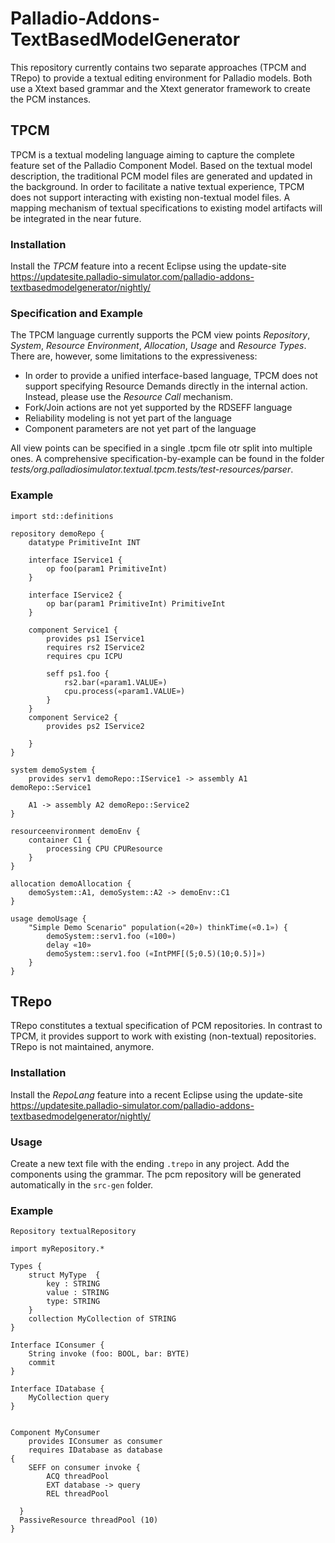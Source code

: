 # Palladio-Addons-TextBasedModelGenerator

This repository currently contains two separate approaches (TPCM and TRepo) to provide a textual editing environment for Palladio models. Both use a Xtext based grammar and the Xtext generator framework to create the PCM instances. 

## TPCM 
TPCM is a textual modeling language aiming to capture the complete feature set of the Palladio Component Model. Based on the textual model description, the traditional PCM model files are generated and updated in the background. In order to facilitate a native textual experience, TPCM does not support interacting with existing non-textual model files. A mapping mechanism of textual specifications to existing model artifacts will be integrated in the near future.

### Installation

Install the *TPCM* feature into a recent Eclipse using the update-site https://updatesite.palladio-simulator.com/palladio-addons-textbasedmodelgenerator/nightly/

### Specification and Example

The TPCM language currently supports the PCM view points _Repository_, _System_, _Resource Environment_, _Allocation_, _Usage_ and _Resource Types_. There are, however, some limitations to the expressiveness:

* In order to provide a unified interface-based language, TPCM does not support specifying Resource Demands directly in the internal action. Instead, please use the _Resource Call_ mechanism.
* Fork/Join actions are not yet supported by the RDSEFF language
* Reliability modeling is not yet part of the language
* Component parameters are not yet part of the language

All view points can be specified in a single .tpcm file otr split into multiple ones. A comprehensive specification-by-example can be found in the folder _tests/org.palladiosimulator.textual.tpcm.tests/test-resources/parser_. 

### Example
``` Smalltalk
import std::definitions

repository demoRepo {
	datatype PrimitiveInt INT 

	interface IService1 {
		op foo(param1 PrimitiveInt)
	}

	interface IService2 {
		op bar(param1 PrimitiveInt) PrimitiveInt
	}

	component Service1 {
		provides ps1 IService1
		requires rs2 IService2
		requires cpu ICPU

		seff ps1.foo {
			rs2.bar(«param1.VALUE»)
			cpu.process(«param1.VALUE»)
		}
	}
	component Service2 {
		provides ps2 IService2
		
	}
}

system demoSystem {
	provides serv1 demoRepo::IService1 -> assembly A1 demoRepo::Service1
	
	A1 -> assembly A2 demoRepo::Service2
}

resourceenvironment demoEnv {
	container C1 {
		processing CPU CPUResource 
	}
}

allocation demoAllocation {
	demoSystem::A1, demoSystem::A2 -> demoEnv::C1
}

usage demoUsage {
	"Simple Demo Scenario" population(«20») thinkTime(«0.1») {
		demoSystem::serv1.foo («100»)
		delay «10»
		demoSystem::serv1.foo («IntPMF[(5;0.5)(10;0.5)]»)
	}
}
```

## TRepo 

TRepo constitutes a textual specification of PCM repositories. In contrast to TPCM, it provides support to work with existing (non-textual) repositories. TRepo is not maintained, anymore.

### Installation

Install the *RepoLang* feature into a recent Eclipse using the update-site https://updatesite.palladio-simulator.com/palladio-addons-textbasedmodelgenerator/nightly/

### Usage

Create a new text file with the ending `.trepo` in any project.
Add the components using the grammar.
The pcm repository will be generated automatically in the `src-gen` folder.

### Example
``` Smalltalk
Repository textualRepository

import myRepository.*
 
Types { 
	struct MyType  {
		key : STRING 
		value : STRING
		type: STRING
	}
	collection MyCollection of STRING
} 

Interface IConsumer { 
	String invoke (foo: BOOL, bar: BYTE)
	commit
} 

Interface IDatabase { 
	MyCollection query
} 

 
Component MyConsumer 
	provides IConsumer as consumer 
	requires IDatabase as database
{
	SEFF on consumer invoke {
		ACQ threadPool
		EXT database -> query
		REL threadPool

  }
  PassiveResource threadPool (10)		
}

```

